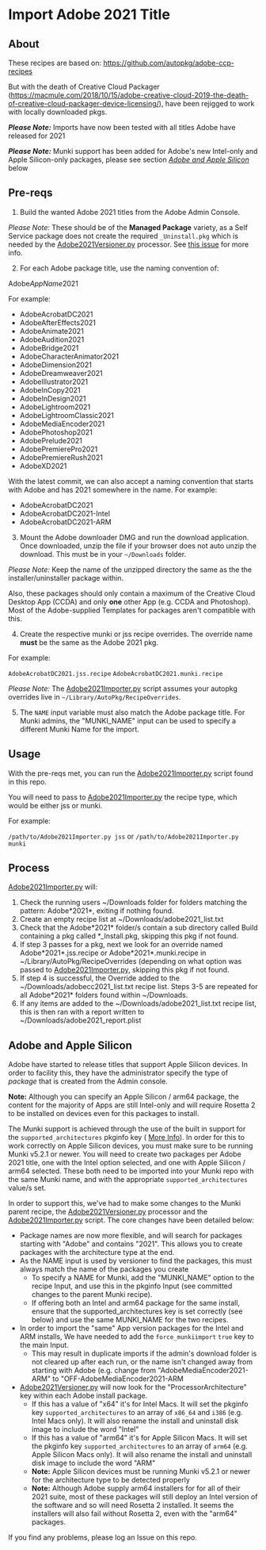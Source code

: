 # Import Adobe 2021 Title

## About
These recipes are based on: https://github.com/autopkg/adobe-ccp-recipes

But with the death of Creative Cloud Packager (https://macmule.com/2018/10/15/adobe-creative-cloud-2019-the-death-of-creative-cloud-packager-device-licensing/), have been rejigged to work with locally downloaded pkgs.

***Please Note:*** Imports have now been tested with all titles Adobe have released for 2021

***Please Note:*** Munki support has been added for Adobe's new Intel-only and Apple Silicon-only packages, please see section *[Adobe and Apple Silicon](https://github.com/autopkg/dataJAR-recipes/blob/master/Adobe%202021/README.md#adobe-and-apple-silicon)* below

## Pre-reqs

1) Build the wanted Adobe 2021 titles from the Adobe Admin Console.

*Please Note:* These should be of the **Managed Package** variety, as a Self Service package does not create the required `_Uninstall.pkg` which is needed by the [Adobe2021Versioner.py](https://github.com/autopkg/dataJAR-recipes/blob/master/Adobe%202021/Adobe2021Versioner.py) processor. See [this issue](https://github.com/autopkg/dataJAR-recipes/issues/39) for more info.

2) For each Adobe package title, use the naming convention of:

Adobe*AppName*2021

For example:

- AdobeAcrobatDC2021   
- AdobeAfterEffects2021   
- AdobeAnimate2021    
- AdobeAudition2021   
- AdobeBridge2021   
- AdobeCharacterAnimator2021  
- AdobeDimension2021    
- AdobeDreamweaver2021  
- AdobeIllustrator2021    
- AdobeInCopy2021   
- AdobeInDesign2021  
- AdobeLightroom2021  
- AdobeLightroomClassic2021   
- AdobeMediaEncoder2021   
- AdobePhotoshop2021    
- AdobePrelude2021   
- AdobePremierePro2021   
- AdobePremiereRush2021   
- AdobeXD2021

With the latest commit, we can also accept a naming convention that starts with Adobe and has 2021 somewhere in the name. For example:

- AdobeAcrobatDC2021
- AdobeAcrobatDC2021-Intel
- AdobeAcrobatDC2021-ARM

3) Mount the Adobe downloader DMG and run the download application. Once downloaded, unzip the file if your browser does not auto unzip the download. This must be in your `~/Downloads` folder.

*Please Note:* Keep the name of the unzipped directory the same as the the installer/uninstaller package within.

Also, these packages should only contain a maximum of the Creative Cloud Desktop App (CCDA) and only **one** other App (e.g. CCDA and Photoshop). Most of the Adobe-supplied Templates for packages aren't compatible with this.

4) Create the respective munki or jss recipe overrides. The override name **must** be the same as the Adobe 2021 pkg. 

For example:

`AdobeAcrobatDC2021.jss.recipe`
`AdobeAcrobatDC2021.munki.recipe`

*Please Note:* The [Adobe2021Importer.py](https://github.com/autopkg/dataJAR-recipes/blob/master/Adobe%202021/Adobe2021Importer.py) script assumes your autopkg overrides live in `~/Library/AutoPkg/RecipeOverrides`.

5) The `NAME` input variable must also match the Adobe package title. For Munki admins, the "MUNKI_NAME" input can be used to specify a different Munki Name for the import.

## Usage

With the pre-reqs met, you can run the [Adobe2021Importer.py](https://github.com/autopkg/dataJAR-recipes/blob/master/Adobe%202021/Adobe2021Importer.py) script found in this repo.

You will need to pass to [Adobe2021Importer.py](https://github.com/autopkg/dataJAR-recipes/blob/master/Adobe%202021/Adobe2021Importer.py) the recipe type, which would be either jss or munki.

For example:

`/path/to/Adobe2021Importer.py jss` or `/path/to/Adobe2021Importer.py munki`

## Process
[Adobe2021Importer.py](https://github.com/autopkg/dataJAR-recipes/blob/master/Adobe%202021/Adobe2021Importer.py) will:

1. Check the running users ~/Downloads folder for folders matching the pattern: Adobe&ast;2021&ast;, exiting if nothing found.
2. Create an empty recipe list at ~/Downloads/adobe2021_list.txt
3. Check that the Adobe&ast;2021&ast; folder/s contain a sub directory called Build containing a pkg called \*\_Install.pkg, skipping this pkg if not found.
4. If step 3 passes for a pkg, next we look for an override named Adobe&ast;2021&ast;.jss.recipe or Adobe&ast;2021&ast;.munki.recipe in ~/Library/AutoPkg/RecipeOverrides (depending on what option was passed to [Adobe2021Importer.py](https://github.com/autopkg/dataJAR-recipes/blob/master/Adobe%202021/Adobe2021Importer.py), skipping this pkg if not found.
5. If step 4 is successful, the Override added to the ~/Downloads/adobecc2021_list.txt recipe list. Steps 3-5 are repeated for all Adobe&ast;2021&ast; folders found within ~/Downloads.
6. If any items are added to the ~/Downloads/adobe2021_list.txt recipe list, this is then ran with a report written to ~/Downloads/adobe2021_report.plist

## Adobe and Apple Silicon

Adobe have started to release titles that support Apple Silicon devices. In order to facility this, they have the administrator specify the type of *package* that is created from the Admin console. 

**Note:** Although you can specify an Apple Silicon / arm64 package, the content for the majority of Apps are still Intel-only and will require Rosetta 2 to be installed on devices even for this packages to install.

The Munki support is achieved through the use of the built in support for the `supported_architectures` pkginfo key ( [More Info](https://github.com/munki/munki/wiki/Supported-Pkginfo-Keys)). In order for this to work correctly on Apple Silicon devices, you must make sure to be running Munki v5.2.1 or newer. You will need to create two packages per Adobe 2021 title, one with the Intel option selected, and one with Apple Silicon / arm64 selected. These both need to be imported into your Munki repo with the same Munki name, and with the appropriate `supported_architectures` value/s set.

In order to support this, we've had to make some changes to the Munki parent recipe, the [Adobe2021Versioner.py](https://github.com/autopkg/dataJAR-recipes/blob/master/Adobe%202021/Adobe2021Versioner.py) processor and the [Adobe2021Importer.py](https://github.com/autopkg/dataJAR-recipes/blob/master/Adobe%202021/Adobe2021Importer.py) script. The core changes have been detailed below:

- Package names are now more flexible, and will search for packages starting with "Adobe" and contains "2021". This allows you to create packages with the architecture type at the end.
- As the NAME input is used by versioner to find the packages, this must always match the name of the packages you create
	- To specify a NAME for Munki, add the "MUNKI_NAME" option to the recipe Input, and use this in the pkginfo Input (see committed changes to the parent Munki recipe).  
	- If offering both an Intel and arm64 package for the same install, ensure that the supported_architectures key is set correctly (see below) and use the same MUNKI_NAME for the two recipes.    
- In order to import the "same" App version packages for the Intel and ARM installs, We have needed to add the `force_munkiimport` `true` key to the main Input.
	- This may result in duplicate imports if the admin's download folder is not cleared up after each run, or the name isn't changed away from starting with Adobe (e.g. change from "AdobeMediaEncoder2021-ARM" to "OFF-AdobeMediaEncoder2021-ARM
- [Adobe2021Versioner.py](https://github.com/autopkg/dataJAR-recipes/blob/master/Adobe%202021/Adobe2021Versioner.py) will now look for the "ProcessorArchitecture" key within each Adobe install package. 
	- If this has a value of "x64" it's for Intel Macs. It will set the pkginfo key `supported_architectures` to an array of `x86_64` and `i386` (e.g. Intel Macs only). It will also rename the install and uninstall disk image to include the word "Intel" 
	- If this has a value of "arm64" it's for Apple Silicon Macs. It will set the pkginfo key `supported_architectures` to an array of `arm64` (e.g. Apple Silicon Macs only). It will also rename the install and uninstall disk image to include the word "ARM"
	- **Note:** Apple Silicon devices must be running Munki v5.2.1 or newer for the architecture type to be detected properly
	- **Note:** Although Adobe supply arm64 installers for for all of their 2021 suite, most of these packages will still deploy an Intel version of the software and so will need Rosetta 2 installed. It seems the installers will also fail without Rosetta 2, even with the "arm64" packages.

If you find any problems, please log an Issue on this repo.
